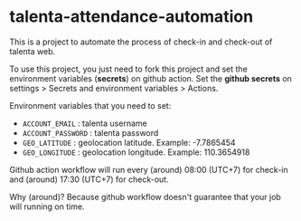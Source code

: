 # talenta-attendance-automation

This is a project to automate the process of check-in and check-out of talenta web.

To use this project, you just need to fork this project and set the environment variables (**secrets**) on github action.
Set the **github secrets** on settings > Secrets and environment variables > Actions.

Environment variables that you need to set:

- `ACCOUNT_EMAIL` : talenta username
- `ACCOUNT_PASSWORD` : talenta password
- `GEO_LATITUDE` : geolocation latitude. Example: -7.7865454
- `GEO_LONGITUDE` : geolocation longitude. Example: 110.3654918

Github action workflow will run every (around) 08:00 (UTC+7) for check-in and (around) 17:30 (UTC+7) for check-out.

Why (around)? Because github workflow doesn't guarantee that your job will running on time.
